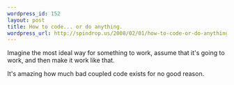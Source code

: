 ```yaml
--- 
wordpress_id: 152
layout: post
title: How to code... or do anything.
wordpress_url: http://spindrop.us/2008/02/01/how-to-code-or-do-anything/
---
```

Imagine the most ideal way for something to work, assume that it's going to work, and then make it work like that.

It's amazing how much bad coupled code exists for no good reason.

